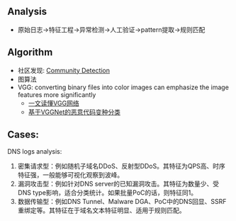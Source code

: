 ## Analysis
- 原始日志->特征工程->异常检测->人工验证->pattern提取->规则匹配


## Algorithm
- 社区发现: [Community Detection](https://towardsdatascience.com/community-detection-algorithms-9bd8951e7dae)
- 图算法
- VGG: converting binary files into color images can emphasize the image features more significantly
  - [一文读懂VGG网络](https://zhuanlan.zhihu.com/p/41423739)
  - [基于VGGNet的恶意代码变种分类](http://www.joca.cn/CN/10.11772/j.issn.1001-9081.2019050953?WebShieldDRSessionVerify=2Rng1AWxPzkRxQzqWmOR)

## Cases:
DNS logs analysis:
1. 密集请求型：例如随机子域名DDoS、反射型DDoS。其特征为QPS高、时序特征强，一般能够可视化观察到波峰。
2. 漏洞攻击型：例如针对DNS server的已知漏洞攻击。其特征为数量少、受DNS type影响，适合分类统计。如果批量PoC的话，则特征同1。
3. 数据传输型：例如DNS Tunnel、Malware DGA、PoC中的DNS回显、SSRF重绑定等。其特征在于域名文本特征明显、适用于规则匹配。
